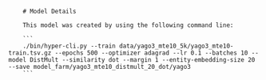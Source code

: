 
        # Model Details

        This model was created by using the following command line:

        ```
        ./bin/hyper-cli.py --train data/yago3_mte10_5k/yago3_mte10-train.tsv.gz --epochs 500 --optimizer adagrad --lr 0.1 --batches 10 --model DistMult --similarity dot --margin 1 --entity-embedding-size 20 --save model_farm/yago3_mte10_distmult_20_dot/yago3
        ```
        